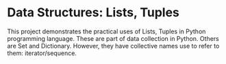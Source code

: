 # Data Structures: Lists, Tuples
This project demonstrates the practical uses of Lists, Tuples in Python programming language. These are part of data
collection in Python. Others are Set and Dictionary. However, they have collective names use to refer to them:
iterator/sequence.
